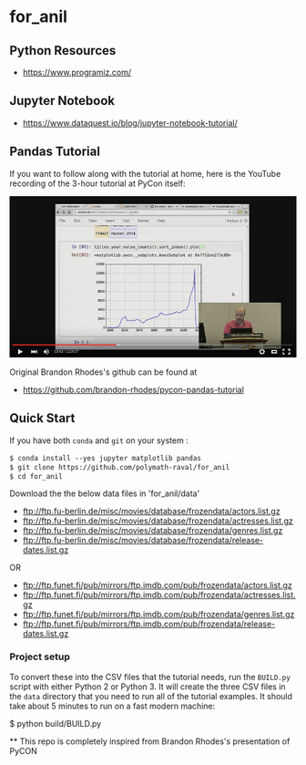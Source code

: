 # for_anil

## Python Resources

- https://www.programiz.com/

## Jupyter Notebook

- https://www.dataquest.io/blog/jupyter-notebook-tutorial/

## Pandas Tutorial

If you want to follow along with the tutorial at home, here is the
YouTube recording of the 3-hour tutorial at PyCon itself:

[![Watch the video tutorial on YouTube](youtube.png)](http://www.youtube.com/watch?v=5JnMutdy6Fw "Pandas From The Ground Up - PyCon 2015")

Original Brandon Rhodes's github can be found at

- https://github.com/brandon-rhodes/pycon-pandas-tutorial


## Quick Start

If you have both `conda` and `git` on your system :

    $ conda install --yes jupyter matplotlib pandas
    $ git clone https://github.com/polymath-raval/for_anil
    $ cd for_anil

Download the the below data files in 'for_anil/data'

- ftp://ftp.fu-berlin.de/misc/movies/database/frozendata/actors.list.gz
- ftp://ftp.fu-berlin.de/misc/movies/database/frozendata/actresses.list.gz
- ftp://ftp.fu-berlin.de/misc/movies/database/frozendata/genres.list.gz
- ftp://ftp.fu-berlin.de/misc/movies/database/frozendata/release-dates.list.gz
 
OR

- ftp://ftp.funet.fi/pub/mirrors/ftp.imdb.com/pub/frozendata/actors.list.gz
- ftp://ftp.funet.fi/pub/mirrors/ftp.imdb.com/pub/frozendata/actresses.list.gz
- ftp://ftp.funet.fi/pub/mirrors/ftp.imdb.com/pub/frozendata/genres.list.gz
- ftp://ftp.funet.fi/pub/mirrors/ftp.imdb.com/pub/frozendata/release-dates.list.gz


### Project setup

To convert these into the CSV files that the tutorial needs, run the
`BUILD.py` script with either Python 2 or Python 3.  It will create the
three CSV files in the `data` directory that you need to run all of the
tutorial examples.  It should take about 5 minutes to run on a fast
modern machine:

$ python build/BUILD.py




** This repo is completely inspired from Brandon Rhodes's presentation of PyCON
